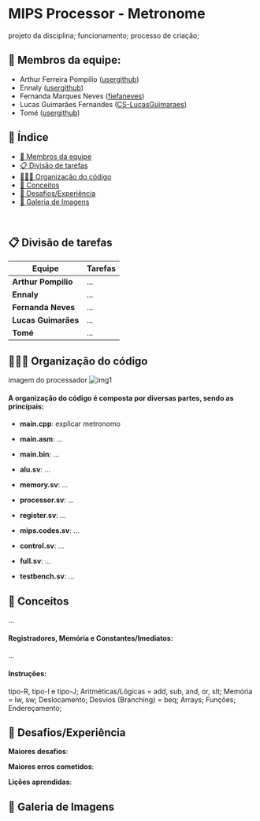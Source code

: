# MIPS Processor - Metronome

projeto da disciplina;
funcionamento;
processo de criação;

## 👥 Membros da equipe:
   * Arthur Ferreira Pompilio </afp> ([usergithub](https://github.com/))
   * Ennaly </e> ([usergithub](https://github.com/))
   * Fernanda Marques Neves </fmn> ([fiefaneves](https://github.com/fiefaneves))
   * Lucas Guimarães Fernandes </lgf> ([CS-LucasGuimaraes](https://github.com/CS-LucasGuimaraes))
   * Tomé </t> ([usergithub](https://github.com/))

## 🎯 Índice

- [👥 Membros da equipe](#-Membros-da-equipe)
- [📋 Divisão de tarefas](#-Divisão-de-tarefas)
- [👨🏻‍💻 Organização do código](#-Organização-do-código)
- [📝 Conceitos](#-Conceitos)
- [🧠 Desafios/Experiência](#-Desafios/Experiência)
- [📸 Galeria de Imagens](#-Galeria-de-imagens)

<br>

## 📋 Divisão de tarefas

|            Equipe              |          Tarefas           |
| ------------------------------ | -------------------------- |
| **Arthur Pompilio** | ... |
| **Ennaly** | ... |
| **Fernanda Neves** | ... |
| **Lucas Guimarães** | ... |
| **Tomé** | ... |

## 👨🏻‍💻 Organização do código

imagem do processador
![img1]()

#### **A organização do código é composta por diversas partes, sendo as principais**:
- **main.cpp**:
explicar metronomo

- **main.asm**:
...

- **main.bin**:
...

- **alu.sv**:
...

- **memory.sv**:
...

-  **processor.sv**: 
...

- **register.sv**:
...

- **mips.codes.sv**:
...

- **control.sv**:
...

- **full.sv**:
...

- **testbench.sv**:
...

## 📝 Conceitos
...

#### **Registradores, Memória e Constantes/Imediatos**:
...

#### **Instruções**:
tipo-R, tipo-I e tipo-J;
Aritméticas/Lógicas = add, sub, and, or, slt;
Memória = lw, sw;
Deslocamento;
Desvios (Branching) = beq;
Arrays;
Funções;
Endereçamento;

## 🧠 Desafios/Experiência

 **Maiores desafios**:

 **Maiores erros cometidos**:

 **Lições aprendidas**:

## 📸 Galeria de Imagens